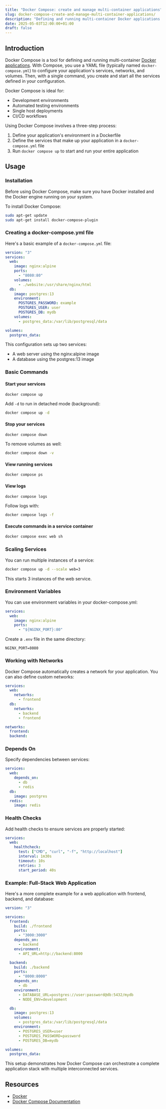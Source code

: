 ```yaml
---
title: "Docker Compose: create and manage multi-container applications"
slug: docker-compose-create-and-manage-multi-container-applications/
description: "Defining and running multi-container Docker applications with Docker Compose"
date: 2025-05-03T12:00:00+01:00
draft: false
---
```


## Introduction

Docker Compose is a tool for defining and running multi-container [Docker applications](./docker.md). With Compose, you use a YAML file (typically named `docker-compose.yml`) to configure your application's services, networks, and volumes. Then, with a single command, you create and start all the services defined in your configuration.

Docker Compose is ideal for:

- Development environments
- Automated testing environments
- Single host deployments
- CI/CD workflows

Using Docker Compose involves a three-step process:

1. Define your application's environment in a Dockerfile
2. Define the services that make up your application in a `docker-compose.yml` file
3. Run `docker compose up` to start and run your entire application

## Usage

### Installation

Before using Docker Compose, make sure you have Docker installed and the Docker engine running on your system.

To install Docker Compose:

```bash
sudo apt-get update
sudo apt-get install docker-compose-plugin
```

### Creating a docker-compose.yml file

Here's a basic example of a `docker-compose.yml` file:

```yaml
version: "3"
services:
  web:
    image: nginx:alpine
    ports:
      - "8080:80"
    volumes:
      - ./website:/usr/share/nginx/html
  db:
    image: postgres:13
    environment:
      POSTGRES_PASSWORD: example
      POSTGRES_USER: user
      POSTGRES_DB: mydb
    volumes:
      - postgres_data:/var/lib/postgresql/data

volumes:
  postgres_data:
```

This configuration sets up two services:

- A web server using the nginx:alpine image
- A database using the postgres:13 image

### Basic Commands

#### Start your services

```bash
docker compose up
```

Add `-d` to run in detached mode (background):

```bash
docker compose up -d
```

#### Stop your services

```bash
docker compose down
```

To remove volumes as well:

```bash
docker compose down -v
```

#### View running services

```bash
docker compose ps
```

#### View logs

```bash
docker compose logs
```

Follow logs with:

```bash
docker compose logs -f
```

#### Execute commands in a service container

```bash
docker compose exec web sh
```

### Scaling Services

You can run multiple instances of a service:

```bash
docker compose up -d --scale web=3
```

This starts 3 instances of the web service.

### Environment Variables

You can use environment variables in your docker-compose.yml:

```yaml
services:
  web:
    image: nginx:alpine
    ports:
      - "${NGINX_PORT}:80"
```

Create a `.env` file in the same directory:

```
NGINX_PORT=8080
```

### Working with Networks

Docker Compose automatically creates a network for your application. You can also define custom networks:

```yaml
services:
  web:
    networks:
      - frontend
  db:
    networks:
      - backend
      - frontend

networks:
  frontend:
  backend:
```

### Depends On

Specify dependencies between services:

```yaml
services:
  web:
    depends_on:
      - db
      - redis
  db:
    image: postgres
  redis:
    image: redis
```

### Health Checks

Add health checks to ensure services are properly started:

```yaml
services:
  web:
    healthcheck:
      test: ["CMD", "curl", "-f", "http://localhost"]
      interval: 1m30s
      timeout: 10s
      retries: 3
      start_period: 40s
```

### Example: Full-Stack Web Application

Here's a more complete example for a web application with frontend, backend, and database:

```yaml
version: "3"

services:
  frontend:
    build: ./frontend
    ports:
      - "3000:3000"
    depends_on:
      - backend
    environment:
      - API_URL=http://backend:8000

  backend:
    build: ./backend
    ports:
      - "8000:8000"
    depends_on:
      - db
    environment:
      - DATABASE_URL=postgres://user:password@db:5432/mydb
      - NODE_ENV=development

  db:
    image: postgres:13
    volumes:
      - postgres_data:/var/lib/postgresql/data
    environment:
      - POSTGRES_USER=user
      - POSTGRES_PASSWORD=password
      - POSTGRES_DB=mydb

volumes:
  postgres_data:
```

This setup demonstrates how Docker Compose can orchestrate a complete application stack with multiple interconnected services.

## Resources

- [Docker](./docker.md)
- [Docker Compose Documentation](https://docs.docker.com/compose/)
